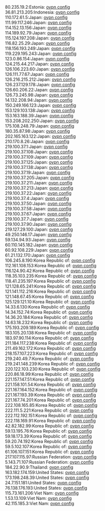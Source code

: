 80.235.19.2:Estonia: [ovpn config](vpn/80_235_19_2.ovpn)  
36.81.213.205:Indonesia: [ovpn config](vpn/36_81_213_205.ovpn)  
110.172.61.5:Japan: [ovpn config](vpn/110_172_61_5.ovpn)  
111.99.117.246:Japan: [ovpn config](vpn/111_99_117_246.ovpn)  
114.152.13.156:Japan: [ovpn config](vpn/114_152_13_156.ovpn)  
114.189.92.79:Japan: [ovpn config](vpn/114_189_92_79.ovpn)  
115.124.197.208:Japan: [ovpn config](vpn/115_124_197_208.ovpn)  
116.82.25.29:Japan: [ovpn config](vpn/116_82_25_29.ovpn)  
118.156.193.249:Japan: [ovpn config](vpn/118_156_193_249.ovpn)  
119.229.195.243:Japan: [ovpn config](vpn/119_229_195_243.ovpn)  
123.0.86.154:Japan: [ovpn config](vpn/123_0_86_154.ovpn)  
124.215.44.217:Japan: [ovpn config](vpn/124_215_44_217.ovpn)  
126.106.223.60:Japan: [ovpn config](vpn/126_106_223_60.ovpn)  
126.111.77.67:Japan: [ovpn config](vpn/126_111_77_67.ovpn)  
126.216.215.212:Japan: [ovpn config](vpn/126_216_215_212.ovpn)  
126.237.129.178:Japan: [ovpn config](vpn/126_237_129_178.ovpn)  
126.60.206.22:Japan: [ovpn config](vpn/126_60_206_22.ovpn)  
126.73.245.98:Japan: [ovpn config](vpn/126_73_245_98.ovpn)  
14.132.208.94:Japan: [ovpn config](vpn/14_132_208_94.ovpn)  
150.249.166.123:Japan: [ovpn config](vpn/150_249_166_123.ovpn)  
153.129.103.138:Japan: [ovpn config](vpn/153_129_103_138.ovpn)  
153.163.188.39:Japan: [ovpn config](vpn/153_163_188_39.ovpn)  
153.208.202.250:Japan: [ovpn config](vpn/153_208_202_250.ovpn)  
175.108.248.79:Japan: [ovpn config](vpn/175_108_248_79.ovpn)  
180.35.87.98:Japan: [ovpn config](vpn/180_35_87_98.ovpn)  
202.165.163.122:Japan: [ovpn config](vpn/202_165_163_122.ovpn)  
210.170.8.26:Japan: [ovpn config](vpn/210_170_8_26.ovpn)  
219.100.37.1:Japan: [ovpn config](vpn/219_100_37_1.ovpn)  
219.100.37.108:Japan: [ovpn config](vpn/219_100_37_108.ovpn)  
219.100.37.109:Japan: [ovpn config](vpn/219_100_37_109.ovpn)  
219.100.37.125:Japan: [ovpn config](vpn/219_100_37_125.ovpn)  
219.100.37.138:Japan: [ovpn config](vpn/219_100_37_138.ovpn)  
219.100.37.19:Japan: [ovpn config](vpn/219_100_37_19.ovpn)  
219.100.37.205:Japan: [ovpn config](vpn/219_100_37_205.ovpn)  
219.100.37.211:Japan: [ovpn config](vpn/219_100_37_211.ovpn)  
219.100.37.213:Japan: [ovpn config](vpn/219_100_37_213.ovpn)  
219.100.37.22:Japan: [ovpn config](vpn/219_100_37_22.ovpn)  
219.100.37.4:Japan: [ovpn config](vpn/219_100_37_4.ovpn)  
219.100.37.50:Japan: [ovpn config](vpn/219_100_37_50.ovpn)  
219.100.37.58:Japan: [ovpn config](vpn/219_100_37_58.ovpn)  
219.100.37.67:Japan: [ovpn config](vpn/219_100_37_67.ovpn)  
219.100.37.7:Japan: [ovpn config](vpn/219_100_37_7.ovpn)  
219.100.37.90:Japan: [ovpn config](vpn/219_100_37_90.ovpn)  
219.127.29.100:Japan: [ovpn config](vpn/219_127_29_100.ovpn)  
49.250.146.17:Japan: [ovpn config](vpn/49_250_146_17.ovpn)  
59.134.94.93:Japan: [ovpn config](vpn/59_134_94_93.ovpn)  
60.110.145.182:Japan: [ovpn config](vpn/60_110_145_182.ovpn)  
60.92.108.229:Japan: [ovpn config](vpn/60_92_108_229.ovpn)  
61.21.132.170:Japan: [ovpn config](vpn/61_21_132_170.ovpn)  
106.245.8.190:Korea Republic of: [ovpn config](vpn/106_245_8_190.ovpn)  
112.161.108.153:Korea Republic of: [ovpn config](vpn/112_161_108_153.ovpn)  
116.124.90.42:Korea Republic of: [ovpn config](vpn/116_124_90_42.ovpn)  
118.35.103.235:Korea Republic of: [ovpn config](vpn/118_35_103_235.ovpn)  
118.41.235.197:Korea Republic of: [ovpn config](vpn/118_41_235_197.ovpn)  
121.128.65.241:Korea Republic of: [ovpn config](vpn/121_128_65_241.ovpn)  
121.141.112.216:Korea Republic of: [ovpn config](vpn/121_141_112_216.ovpn)  
121.148.67.45:Korea Republic of: [ovpn config](vpn/121_148_67_45.ovpn)  
125.129.121.10:Korea Republic of: [ovpn config](vpn/125_129_121_10.ovpn)  
14.33.6.130:Korea Republic of: [ovpn config](vpn/14_33_6_130.ovpn)  
14.34.152.74:Korea Republic of: [ovpn config](vpn/14_34_152_74.ovpn)  
14.36.20.184:Korea Republic of: [ovpn config](vpn/14_36_20_184.ovpn)  
14.63.18.232:Korea Republic of: [ovpn config](vpn/14_63_18_232.ovpn)  
175.193.209.189:Korea Republic of: [ovpn config](vpn/175_193_209_189.ovpn)  
183.105.20.138:Korea Republic of: [ovpn config](vpn/183_105_20_138.ovpn)  
183.97.90.114:Korea Republic of: [ovpn config](vpn/183_97_90_114.ovpn)  
211.184.117.238:Korea Republic of: [ovpn config](vpn/211_184_117_238.ovpn)  
211.49.162.172:Korea Republic of: [ovpn config](vpn/211_49_162_172.ovpn)  
218.157.107.223:Korea Republic of: [ovpn config](vpn/218_157_107_223.ovpn)  
219.240.49.7:Korea Republic of: [ovpn config](vpn/219_240_49_7.ovpn)  
219.241.148.239:Korea Republic of: [ovpn config](vpn/219_241_148_239.ovpn)  
220.122.103.230:Korea Republic of: [ovpn config](vpn/220_122_103_230.ovpn)  
220.86.18.99:Korea Republic of: [ovpn config](vpn/220_86_18_99.ovpn)  
221.157.147.51:Korea Republic of: [ovpn config](vpn/221_157_147_51.ovpn)  
221.158.101.54:Korea Republic of: [ovpn config](vpn/221_158_101_54.ovpn)  
221.167.164.152:Korea Republic of: [ovpn config](vpn/221_167_164_152.ovpn)  
221.167.193.39:Korea Republic of: [ovpn config](vpn/221_167_193_39.ovpn)  
221.167.74.201:Korea Republic of: [ovpn config](vpn/221_167_74_201.ovpn)  
222.108.165.85:Korea Republic of: [ovpn config](vpn/222_108_165_85.ovpn)  
222.111.5.221:Korea Republic of: [ovpn config](vpn/222_111_5_221.ovpn)  
222.112.192.151:Korea Republic of: [ovpn config](vpn/222_112_192_151.ovpn)  
222.118.169.91:Korea Republic of: [ovpn config](vpn/222_118_169_91.ovpn)  
42.82.182.99:Korea Republic of: [ovpn config](vpn/42_82_182_99.ovpn)  
59.13.195.76:Korea Republic of: [ovpn config](vpn/59_13_195_76.ovpn)  
59.18.173.39:Korea Republic of: [ovpn config](vpn/59_18_173_39.ovpn)  
59.20.74.192:Korea Republic of: [ovpn config](vpn/59_20_74_192.ovpn)  
59.5.102.107:Korea Republic of: [ovpn config](vpn/59_5_102_107.ovpn)  
61.106.107.151:Korea Republic of: [ovpn config](vpn/61_106_107_151.ovpn)  
217.107.115.97:Russian Federation: [ovpn config](vpn/217_107_115_97.ovpn)  
5.143.71.107:Russian Federation: [ovpn config](vpn/5_143_71_107.ovpn)  
184.22.90.9:Thailand: [ovpn config](vpn/184_22_90_9.ovpn)  
163.182.174.159:United States: [ovpn config](vpn/163_182_174_159.ovpn)  
173.198.248.39:United States: [ovpn config](vpn/173_198_248_39.ovpn)  
24.7.151.181:United States: [ovpn config](vpn/24_7_151_181.ovpn)  
76.138.176.193:United States: [ovpn config](vpn/76_138_176_193.ovpn)  
115.73.161.206:Viet Nam: [ovpn config](vpn/115_73_161_206.ovpn)  
1.53.13.109:Viet Nam: [ovpn config](vpn/1_53_13_109.ovpn)  
42.115.185.3:Viet Nam: [ovpn config](vpn/42_115_185_3.ovpn)  
